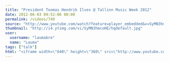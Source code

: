 ```yaml
---
title: "President Toomas Hendrik Ilves @ Tallinn Music Week 2012"
date: 2012-06-03 09:52:06 00:00
permalink: /videos/749
source: "http://www.youtube.com/watch?feature=player_embedded&v=SyMN3hmcoHE"
thumbnail: "http://i4.ytimg.com/vi/SyMN3hmcoHE/hqdefault.jpg"
user:
  username: "laumabre"
  name: "Lauma"
tags: ["talk"]
html: "<iframe width=\"640\" height=\"360\" src=\"http://www.youtube.com/embed/SyMN3hmcoHE?wmode=transparent&fs=1&feature=oembed\" frameborder=\"0\" allowfullscreen></iframe>"
---
```


